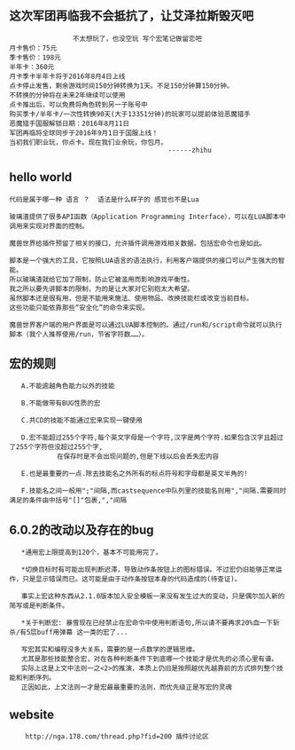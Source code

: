 ## 这次军团再临我不会抵抗了，让艾泽拉斯毁灭吧
                    不太想玩了，也没空玩 写个宏笔记做留恋吧
    月卡售价：75元
    季卡售价：198元
    半年卡：360元
    月卡季卡半年卡将于2016年8月4日上线
    点卡停止发售，剩余游戏时间150分钟转换为1天。不足150分钟算150分钟。
    不转换的分钟将在未来2年继续可以使用
    点卡推出后，可以免费将角色转到另一子账号中
    购买季卡/半年卡/一次性转换90天(大于13351分钟)的玩家可以提前体验恶魔猎手
    恶魔猎手国服解锁日期：2016年8月11日
    军团再临将全球同步于2016年9月1日于国服上线！ 
    当初我们职业玩，你点卡。现在我们业余玩，你包月。
                                            ------zhihu
## hello world

    代码是属于哪一种 语言 ？  语法是什么样子的 感觉也不是Lua

    玻璃渣提供了很多API函数（Application Programming Interface），可以在LUA脚本中调用来实现对界面的控制。
    
    魔兽世界给插件预留了相关的接口，允许插件调用游戏相关数据。包括宏命令也是如此。
    
    脚本是一个强大的工具，它按照LUA语言的语法执行，利用客户端提供的接口可以产生强大的智能。
    所以玻璃渣就给它加了限制，防止它被滥用而影响游戏平衡性。
    我之所以要先讲脚本的限制，为的是让大家对它别抱太大希望。
    虽然脚本还是很有用，但是不能用来施法、使用物品、改换技能栏或改变当前目标。
    这些功能只能依靠那些“安全化”的命令来实现。
    
    魔兽世界客户端的用户界面是可以通过LUA脚本控制的。通过/run和/script命令就可以执行脚本（我个人推荐使用/run，节省字符数……）。
## 宏的规则
       A.不能逾越角色能力以外的技能
       
       B.不能做带有BUG性质的宏
       
       C.共CD的技能不能通过宏来实现一键使用
       
       D.宏不能超过255个字符,每个英文字母是一个字符,汉字是两个字符.如果包含汉字且超过了255个字符但没超过255个字,
                在保存时是不会出现问题的,但是下线以后会丢失宏内容
       
       E.也是最重要的一点.除去技能名之外所有的标点符号和字母都是英文半角的!
       
       F.技能名之间一般用";"间隔,而castsequence中队列里的技能名则用","间隔.需要同时满足的条件由中括号"[]"包裹,","间隔
       
      
## 6.0.2的改动以及存在的bug
       *通用宏上限提高到120个，基本不可能用完了。
       
       *切换目标时有可能出现判断迟滞，导致动作条按钮上的图标错误。不过宏仍旧能够正常运作，只是显示错误而已。这可能是由于动作条按钮本身的代码造成的(待查证)。
       
       事实上宏这种东西从2.1.0版本加入安全模板一来没有发生过大的变动，只是偶尔加入新的简写或是判断条件。
               
       *关于判断宏: 暴雪现在已经禁止在宏命令中使用判断语句,所以请不要再求20%血一下斩杀/有5层buff用弹幕 这一类的宏了...
       
       写宏其实和编程没多大关系，需要的是一点数学的逻辑思维。
       尤其是那些技能整合宏，对在各种判断条件下到底哪一个技能才是优先的必须心里有谱。
       实际上这是上文中法则一之<2>的推演，本质上仍旧是按照越优先越靠前的方式排列整个技能和判断序列。
       正因如此，上文法则一才是宏最最重要的法则，而优先级正是写宏的灵魂
       
## website 
        http://nga.178.com/thread.php?fid=200 插件讨论区
